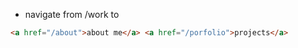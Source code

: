 - navigate from /work to

```html
<a href="/about">about me</a> <a href="/porfolio">projects</a>
```
